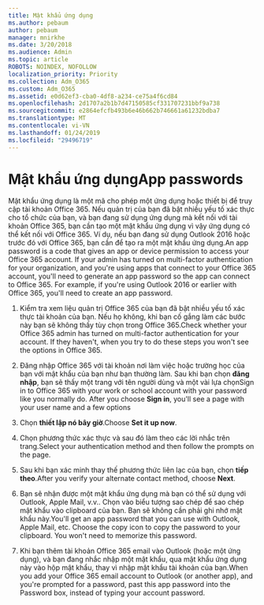 ```yaml
---
title: Mật khẩu ứng dụng
ms.author: pebaum
author: pebaum
manager: mnirkhe
ms.date: 3/20/2018
ms.audience: Admin
ms.topic: article
ROBOTS: NOINDEX, NOFOLLOW
localization_priority: Priority
ms.collection: Adm_O365
ms.custom: Adm_O365
ms.assetid: e0d62ef3-cba0-4df8-a234-ce75a4f6cd84
ms.openlocfilehash: 2d1707a2b1b7d47150585cf331707231bbf9a738
ms.sourcegitcommit: e2864efcfb493b6e46b662b746661a61232bdba7
ms.translationtype: MT
ms.contentlocale: vi-VN
ms.lasthandoff: 01/24/2019
ms.locfileid: "29496719"
---
```

# <a name="app-passwords"></a><span data-ttu-id="36c05-102">Mật khẩu ứng dụng</span><span class="sxs-lookup"><span data-stu-id="36c05-102">App passwords</span></span>

<span data-ttu-id="36c05-p101">Mật khẩu ứng dụng là một mã cho phép một ứng dụng hoặc thiết bị để truy cập tài khoản Office 365. Nếu quản trị của bạn đã bật nhiều yếu tố xác thực cho tổ chức của bạn, và bạn đang sử dụng ứng dụng mà kết nối với tài khoản Office 365, bạn cần tạo một mật khẩu ứng dụng vì vậy ứng dụng có thể kết nối với Office 365. Ví dụ, nếu bạn đang sử dụng Outlook 2016 hoặc trước đó với Office 365, bạn cần để tạo ra một mật khẩu ứng dụng.</span><span class="sxs-lookup"><span data-stu-id="36c05-p101">An app password is a code that gives an app or device permission to access your Office 365 account. If your admin has turned on multi-factor authentication for your organization, and you're using apps that connect to your Office 365 account, you'll need to generate an app password so the app can connect to Office 365. For example, if you're using Outlook 2016 or earlier with Office 365, you'll need to create an app password.</span></span>
  
1. <span data-ttu-id="36c05-p102">Kiểm tra xem liệu quản trị Office 365 của bạn đã bật nhiều yếu tố xác thực tài khoản của bạn. Nếu họ không, khi bạn cố gắng làm các bước này bạn sẽ không thấy tùy chọn trong Office 365.</span><span class="sxs-lookup"><span data-stu-id="36c05-p102">Check whether your Office 365 admin has turned on multi-factor authentication for your account. If they haven't, when you try to do these steps you won't see the options in Office 365.</span></span>
    
2. <span data-ttu-id="36c05-p103">Đăng nhập Office 365 với tài khoản nơi làm việc hoặc trường học của bạn với mật khẩu của bạn như bạn thường làm. Sau khi bạn chọn **đăng nhập**, bạn sẽ thấy một trang với tên người dùng và một vài lựa chọn</span><span class="sxs-lookup"><span data-stu-id="36c05-p103">Sign in to Office 365 with your work or school account with your password like you normally do. After you choose **Sign in**, you'll see a page with your user name and a few options</span></span> 
    
3. <span data-ttu-id="36c05-110">Chọn **thiết lập nó bây giờ**.</span><span class="sxs-lookup"><span data-stu-id="36c05-110">Choose **Set it up now**.</span></span> 
    
4. <span data-ttu-id="36c05-111">Chọn phương thức xác thực và sau đó làm theo các lời nhắc trên trang.</span><span class="sxs-lookup"><span data-stu-id="36c05-111">Select your authentication method and then follow the prompts on the page.</span></span>
    
5. <span data-ttu-id="36c05-112">Sau khi bạn xác minh thay thế phương thức liên lạc của bạn, chọn **tiếp theo**.</span><span class="sxs-lookup"><span data-stu-id="36c05-112">After you verify your alternate contact method, choose **Next**.</span></span> 
    
6. <span data-ttu-id="36c05-p104">Bạn sẽ nhận được một mật khẩu ứng dụng mà bạn có thể sử dụng với Outlook, Apple Mail, v.v.. Chọn vào biểu tượng sao chép để sao chép mật khẩu vào clipboard của bạn. Bạn sẽ không cần phải ghi nhớ mật khẩu này.</span><span class="sxs-lookup"><span data-stu-id="36c05-p104">You'll get an app password that you can use with Outlook, Apple Mail, etc. Choose the copy icon to copy the password to your clipboard. You won't need to memorize this password.</span></span> 
    
7. <span data-ttu-id="36c05-115">Khi bạn thêm tài khoản Office 365 email vào Outlook (hoặc một ứng dụng), và bạn đang nhắc nhập một mật khẩu, qua mật khẩu ứng dụng này vào hộp mật khẩu, thay vì nhập mật khẩu tài khoản của bạn.</span><span class="sxs-lookup"><span data-stu-id="36c05-115">When you add your Office 365 email account to Outlook (or another app), and you're prompted for a password, past this app password into the Password box, instead of typing your account password.</span></span> 
    

